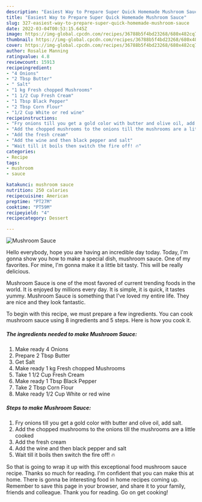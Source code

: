 ```yaml
---
description: "Easiest Way to Prepare Super Quick Homemade Mushroom Sauce"
title: "Easiest Way to Prepare Super Quick Homemade Mushroom Sauce"
slug: 327-easiest-way-to-prepare-super-quick-homemade-mushroom-sauce
date: 2022-03-04T00:53:15.645Z
image: https://img-global.cpcdn.com/recipes/36788b5f4bd23268/680x482cq70/mushroom-sauce-recipe-main-photo.jpg
thumbnail: https://img-global.cpcdn.com/recipes/36788b5f4bd23268/680x482cq70/mushroom-sauce-recipe-main-photo.jpg
cover: https://img-global.cpcdn.com/recipes/36788b5f4bd23268/680x482cq70/mushroom-sauce-recipe-main-photo.jpg
author: Rosalie Manning
ratingvalue: 4.8
reviewcount: 15913
recipeingredient:
- "4 Onions"
- "2 Tbsp Butter"
- " Salt"
- "1 kg Fresh chopped Mushrooms"
- "1 1/2 Cup Fresh Cream"
- "1 Tbsp Black Pepper"
- "2 Tbsp Corn Flour"
- "1/2 Cup White or red wine"
recipeinstructions:
- "Fry onions till you get a gold color with butter and olive oil, add salt."
- "Add the chopped mushrooms to the onions till the mushrooms are a little cooked"
- "Add the fresh cream"
- "Add the wine and then black pepper and salt"
- "Wait till it boils then switch the fire off! 🔥"
categories:
- Recipe
tags:
- mushroom
- sauce

katakunci: mushroom sauce 
nutrition: 250 calories
recipecuisine: American
preptime: "PT27M"
cooktime: "PT59M"
recipeyield: "4"
recipecategory: Dessert

---
```



![Mushroom Sauce](https://img-global.cpcdn.com/recipes/36788b5f4bd23268/680x482cq70/mushroom-sauce-recipe-main-photo.jpg)

Hello everybody, hope you are having an incredible day today. Today, I'm gonna show you how to make a special dish, mushroom sauce. One of my favorites. For mine, I'm gonna make it a little bit tasty. This will be really delicious.



Mushroom Sauce is one of the most favored of current trending foods in the world. It is enjoyed by millions every day. It is simple, it is quick, it tastes yummy. Mushroom Sauce is something that I've loved my entire life. They are nice and they look fantastic.


To begin with this recipe, we must prepare a few ingredients. You can cook mushroom sauce using 8 ingredients and 5 steps. Here is how you cook it.

<!--inarticleads1-->

##### The ingredients needed to make Mushroom Sauce:

1. Make ready 4 Onions
1. Prepare 2 Tbsp Butter
1. Get  Salt
1. Make ready 1 kg Fresh chopped Mushrooms
1. Take 1 1/2 Cup Fresh Cream
1. Make ready 1 Tbsp Black Pepper
1. Take 2 Tbsp Corn Flour
1. Make ready 1/2 Cup White or red wine




<!--inarticleads2-->

##### Steps to make Mushroom Sauce:

1. Fry onions till you get a gold color with butter and olive oil, add salt.
1. Add the chopped mushrooms to the onions till the mushrooms are a little cooked
1. Add the fresh cream
1. Add the wine and then black pepper and salt
1. Wait till it boils then switch the fire off! 🔥




So that is going to wrap it up with this exceptional food mushroom sauce recipe. Thanks so much for reading. I'm confident that you can make this at home. There is gonna be interesting food in home recipes coming up. Remember to save this page in your browser, and share it to your family, friends and colleague. Thank you for reading. Go on get cooking!
